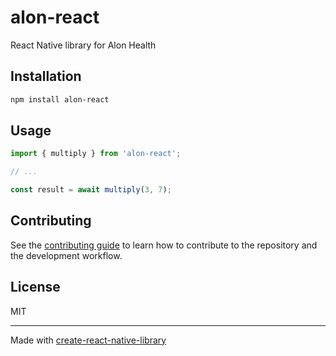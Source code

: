 # alon-react

React Native library for Alon Health

## Installation

```sh
npm install alon-react
```

## Usage

```js
import { multiply } from 'alon-react';

// ...

const result = await multiply(3, 7);
```

## Contributing

See the [contributing guide](CONTRIBUTING.md) to learn how to contribute to the repository and the development workflow.

## License

MIT

---

Made with [create-react-native-library](https://github.com/callstack/react-native-builder-bob)
